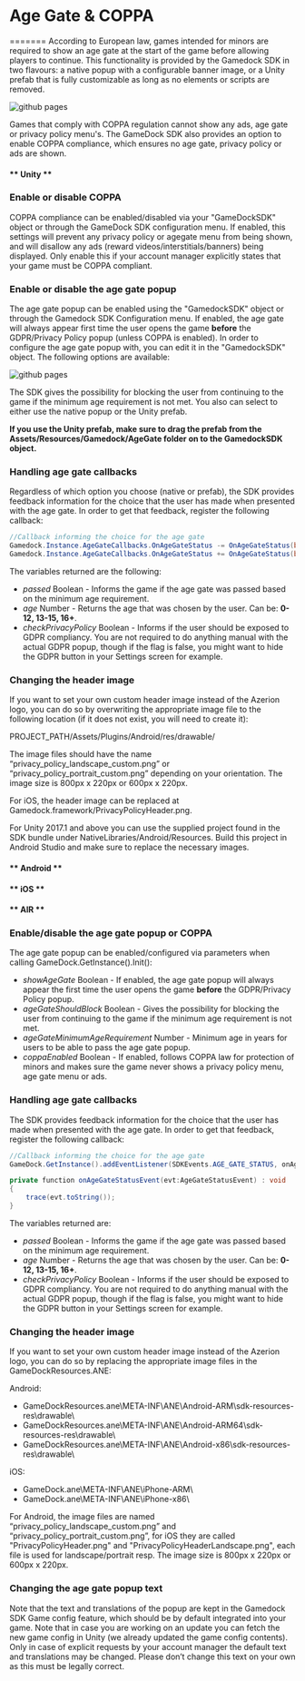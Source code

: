 # Age Gate & COPPA


=======
According to European law, games intended for minors are required to show an age gate at the start of the game before allowing players to continue. This functionality is provided by the Gamedock SDK in two flavours: a native popup with a configurable banner image, or a Unity prefab that is fully customizable as long as no elements or scripts are removed.
  
![github pages](_images/AgeGatePopup.png)

Games that comply with COPPA regulation cannot show any ads, age gate or privacy policy menu's. The GameDock SDK also provides an option to enable COPPA compliance, which ensures no age gate, privacy policy or ads are shown.

<!-- tabs:start -->

#### ** Unity **

### Enable or disable COPPA

COPPA compliance can be enabled/disabled via your "GameDockSDK" object or through the GameDock SDK configuration menu. If enabled, this settings will prevent any privacy policy or agegate menu from being shown, and will disallow any ads (reward videos/interstitials/banners) being displayed. Only enable this if your account manager explicitly states that your game must be COPPA compliant. 

### Enable or disable the age gate popup

The age gate popup can be enabled using the "GamedockSDK" object or through the Gamedock SDK Configuration menu. If enabled, the age gate will always appear first time the user opens the game **before** the GDPR/Privacy Policy popup (unless COPPA is enabled). In order to configure the age gate popup with, you can edit it in the "GamedockSDK" object. The following options are available:

![github pages](_images/AgeGateConfig.png)

The SDK gives the possibility for blocking the user from continuing to the game if the minimum age requirement is not met. You also can select to either use the native popup or the Unity prefab. 

**If you use the Unity prefab, make sure to drag the prefab from the Assets/Resources/Gamedock/AgeGate folder on to the GamedockSDK object.**

### Handling age gate callbacks

Regardless of which option you choose (native or prefab), the SDK provides feedback information for the choice that the user has made when presented with the age gate. In order to get that feedback, register the following callback:

~~~C#
//Callback informing the choice for the age gate
Gamedock.Instance.AgeGateCallbacks.OnAgeGateStatus -= OnAgeGateStatus(bool passed, string age, bool checkPrivacyPolicy);
Gamedock.Instance.AgeGateCallbacks.OnAgeGateStatus += OnAgeGateStatus(bool passed, string age, bool checkPrivacyPolicy);
~~~

The variables returned are the following:
 * *passed* Boolean - Informs the game if the age gate was passed based on the minimum age requirement.
 * *age* Number - Returns the age that was chosen by the user. Can be: **0-12, 13-15, 16+**.
 * *checkPrivacyPolicy* Boolean - Informs if the user should be exposed to GDPR compliancy. You are not required to do anything manual with the actual GDPR popup, though if the flag is false, you might want to hide the GDPR button in your Settings screen for example.

### Changing the header image

If you want to set your own custom header image instead of the Azerion logo, you can do so by overwriting the appropriate image file to the following location (if it does not exist, you will need to create it):

PROJECT_PATH/Assets/Plugins/Android/res/drawable/

The image files should have the name “privacy_policy_landscape_custom.png” or “privacy_policy_portrait_custom.png” depending on your orientation. The image size is 800px x 220px or 600px x 220px.

For iOS, the header image can be replaced at Gamedock.framework/PrivacyPolicyHeader.png.

For Unity 2017.1 and above you can use the supplied project found in the SDK bundle under NativeLibraries/Android/Resources. Build this project in Android Studio and make sure to replace the necessary images.


#### ** Android **



#### ** iOS **



#### ** AIR **

### Enable/disable the age gate popup or COPPA

The age gate popup can be enabled/configured via parameters when calling GameDock.GetInstance().Init():
* *showAgeGate* Boolean - If enabled, the age gate popup will always appear the first time the user opens the game **before** the GDPR/Privacy Policy popup. 
* *ageGateShouldBlock* Boolean - Gives the possibility for blocking the user from continuing to the game if the minimum age requirement is not met. 
* *ageGateMinimumAgeRequirement* Number - Minimum age in years for users to be able to pass the age gate popup.  
* *coppaEnabled* Boolean - If enabled, follows COPPA law for protection of minors and makes sure the game never shows a privacy policy menu, age gate menu or ads.

### Handling age gate callbacks

The SDK provides feedback information for the choice that the user has made when presented with the age gate. In order to get that feedback, register the following callback:

~~~C#
//Callback informing the choice for the age gate
GameDock.GetInstance().addEventListener(SDKEvents.AGE_GATE_STATUS, onAgeGateStatusEvent);

private function onAgeGateStatusEvent(evt:AgeGateStatusEvent) : void
{
	trace(evt.toString());
}
~~~

The variables returned are:
 * *passed* Boolean - Informs the game if the age gate was passed based on the minimum age requirement.
 * *age* Number - Returns the age that was chosen by the user. Can be: **0-12, 13-15, 16+**.
 * *checkPrivacyPolicy* Boolean - Informs if the user should be exposed to GDPR compliancy. You are not required to do anything manual with the actual GDPR popup, though if the flag is false, you might want to hide the GDPR button in your Settings screen for example.

### Changing the header image

If you want to set your own custom header image instead of the Azerion logo, you can do so by replacing the appropriate image files in the GameDockResources.ANE:

Android:
- GameDockResources.ane\META-INF\ANE\Android-ARM\sdk-resources-res\drawable\
- GameDockResources.ane\META-INF\ANE\Android-ARM64\sdk-resources-res\drawable\
- GameDockResources.ane\META-INF\ANE\Android-x86\sdk-resources-res\drawable\

iOS:
- GameDock.ane\META-INF\ANE\iPhone-ARM\
- GameDock.ane\META-INF\ANE\iPhone-x86\

For Android, the image files are named “privacy_policy_landscape_custom.png” and “privacy_policy_portrait_custom.png”, for iOS they are called "PrivacyPolicyHeader.png" and "PrivacyPolicyHeaderLandscape.png", each file is used for landscape/portrait resp. The image size is 800px x 220px or 600px x 220px.

<!-- tabs:end -->


### Changing the age gate popup text

Note that the text and translations of the popup are kept in the Gamedock SDK Game config feature, which should be by default integrated into your game. Note that in case you are working on an update you can fetch the new game config in Unity (we already updated the game config contents). Only in case of explicit requests by your account manager the default text and translations may be changed. Please don’t change this text on your own as this must be legally correct.
